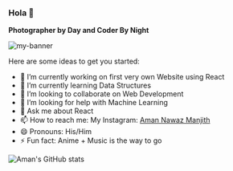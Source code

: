 ### Hola 👋
**Photographer by Day and Coder By Night**

<img src="https://user-images.githubusercontent.com/71788604/132047546-9f9248b9-a7d4-4d01-8f5f-d7cf7f5f76a8.jpg" alt="my-banner"/>


Here are some ideas to get you started:

- 🔭 I’m currently working on first very own Website using React
- 🌱 I’m currently learning Data Structures 
- 👯 I’m looking to collaborate on Web Development
- 🤔 I’m looking for help with Machine Learning
- 💬 Ask me about React
- 📫 How to reach me: My Instagram: [Aman Nawaz Manjith](https://www.instagram.com/a._.man184/)
- 😄 Pronouns: His/Him
- ⚡ Fun fact: Anime + Music is the way to go

![Aman's GitHub stats](https://github-readme-stats.vercel.app/api?username=AmanNawazManjith&show_icons=true&theme=radical)
